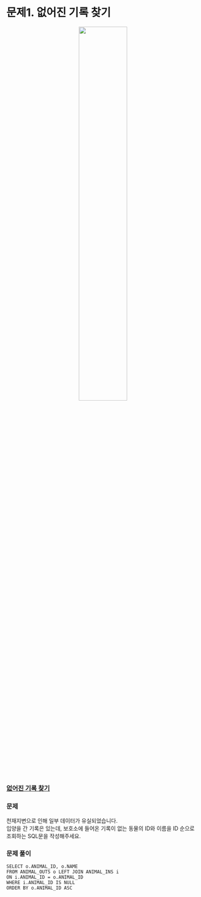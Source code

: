 # 문제1. 없어진 기록 찾기
<center><img src="https://user-images.githubusercontent.com/77037338/210046724-5f984c66-80c3-4c70-9fdc-32371e86c30c.png" width="50%" height="50%"></center>

### [없어진 기록 찾기](https://school.programmers.co.kr/learn/courses/30/lessons/59042)

### 문제
천재지변으로 인해 일부 데이터가 유실되었습니다. <br>
입양을 간 기록은 있는데, 보호소에 들어온 기록이 없는 동물의 ID와 이름을 ID 순으로 조회하는 SQL문을 작성해주세요.<br>

### 문제 풀이
```Mysql
SELECT o.ANIMAL_ID, o.NAME
FROM ANIMAL_OUTS o LEFT JOIN ANIMAL_INS i
ON i.ANIMAL_ID = o.ANIMAL_ID
WHERE i.ANIMAL_ID IS NULL
ORDER BY o.ANIMAL_ID ASC
```
